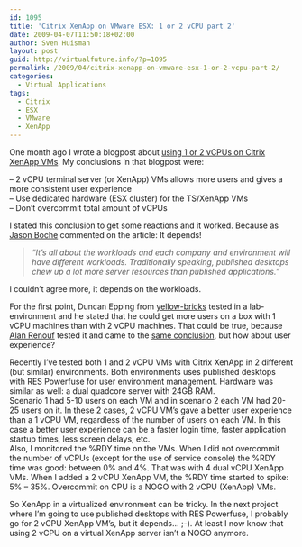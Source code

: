 ```yaml
---
id: 1095
title: 'Citrix XenApp on VMware ESX: 1 or 2 vCPU part 2'
date: 2009-04-07T11:50:18+02:00
author: Sven Huisman
layout: post
guid: http://virtualfuture.info/?p=1095
permalink: /2009/04/citrix-xenapp-on-vmware-esx-1-or-2-vcpu-part-2/
categories:
  - Virtual Applications
tags:
  - Citrix
  - ESX
  - VMware
  - XenApp
---
```

One month ago I wrote a blogpost about <a title="XenApp on ESX: 1 or 2 vCPU" href="https://svenhuisman.com/2009/03/citrix-xenapp-on-vmware-esx-1-or-2-vcpu/" target="_blank">using 1 or 2 vCPUs on Citrix XenApp VMs</a>. My conclusions in that blogpost were:

&#8211; 2 vCPU terminal server (or XenApp) VMs allows more users and gives a more consistent user experience  
&#8211; Use dedicated hardware (ESX cluster) for the TS/XenApp VMs  
&#8211; Don’t overcommit total amount of vCPUs

I stated this conclusion to get some reactions and it worked. Because as <a title="Boche.net" href="http://www.boche.net/blog/" target="_blank">Jason Boche</a> commented on the article: It depends!<!--more-->

> _&#8220;It’s all about the workloads and each company and environment will have different workloads. Traditionally speaking, published desktops chew up a lot more server resources than published applications.&#8221;_

I couldn&#8217;t agree more, it depends on the workloads.

For the first point, Duncan Epping from <a title="Yellow-Bricks" href="http://www.yellow-bricks.com/2009/03/06/virtualized-mmu-and-tp/" target="_blank">yellow-bricks</a> tested in a lab-environment and he stated that he could get more users on a box with 1 vCPU machines than with 2 vCPU machines. That could be true, because <a title="www.virtu-al.net" href="http://www.virtu-al.net" target="_blank">Alan Renouf</a> tested it and came to the [same conclusion](http://www.virtu-al.net/2008/11/29/citrix-on-vmware-1vcpu-or-2vcpu/ "virtu-al.net - XenApp"), but how about user experience?

Recently I&#8217;ve tested both 1 and 2 vCPU VMs with Citrix XenApp in 2 different (but similar) environments. Both environments uses published desktops with RES Powerfuse for user environment management. Hardware was similar as well: a dual quadcore server with 24GB RAM.  
Scenario 1 had 5-10 users on each VM and in scenario 2 each VM had 20-25 users on it. In these 2 cases, 2 vCPU VM&#8217;s gave a better user experience than a 1 vCPU VM, regardless of the number of users on each VM. In this case a better user experience can be a faster login time, faster application startup times, less screen delays, etc.  
Also, I monitored the %RDY time on the VMs. When I did not overcommit the number of vCPUs (except for the use of service console) the %RDY time was good: between 0% and 4%. That was with 4 dual vCPU XenApp VMs. When I added a 2 vCPU XenApp VM, the %RDY time started to spike: 5% &#8211; 35%. Overcommit on CPU is a NOGO with 2 vCPU (XenApp) VMs.

So XenApp in a virtualized environment can be tricky. In the next project where I&#8217;m going to use published desktops with RES Powerfuse, I probably go for 2 vCPU XenApp VM&#8217;s, but it depends&#8230; ;-). At least I now know that using 2 vCPU on a virtual XenApp server isn&#8217;t a NOGO anymore.
